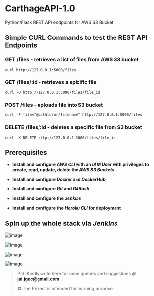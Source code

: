 # CarthageAPI-1.0
Python/Flask REST API endpoints for AWS S3 Bucket 


## Simple CURL Commands to test the REST API Endpoints

### GET /files - retrieves a list of files from AWS S3 bucket

`curl http://127.0.0.1:5000/files`

### GET /files/:id - retrieves a spicific file

`curl -O http://127.0.0.1:5000/files/file_id`

### POST /files - uploads file into S3 bucket

`curl -F file="@pathto/or/filename" http://127.0.0.1:5000/files`

### DELETE /files/:id - deletes a specific file from S3 bucket

`curl -X DELETE http://127.0.0.1:5000/files/file_id`


## Prerequisites

- **Install and configure _AWS CLI_ with an _IAM User_ with privileges to create, read, update, delete the _AWS S3 Buckets_**

- **Install and configure _Docker_ and _DockerHub_**

- **Install and configure _Git_ and _GitBash_**

- **Install and configure the _Jenkins_**

- **Install and configure the _Heroku CLI_ for deployment**

## Spin up the whole stack via _Jenkins_

![image](https://drive.google.com/uc?export=view&id=17_QTdZ-zSHCBCe2zh6EYA_gFDtn_MykX)

![image](https://drive.google.com/uc?export=view&id=1XgNty-K12Im2Y7EHW14sypUpmgsJSn-L)

![image](https://drive.google.com/uc?export=view&id=1zyL9CdXnCYc128CNSouLpSTD8oIss1Au)

![image](https://drive.google.com/uc?export=view&id=191RwT7QO0EoO-AdpvYrbgrmPsXfIvg4n)


> P.S. Kindly write here for more queries and suggestions @ **jai.jgec@gmail.com**


> **©** The Project is intended for learning purpose.
